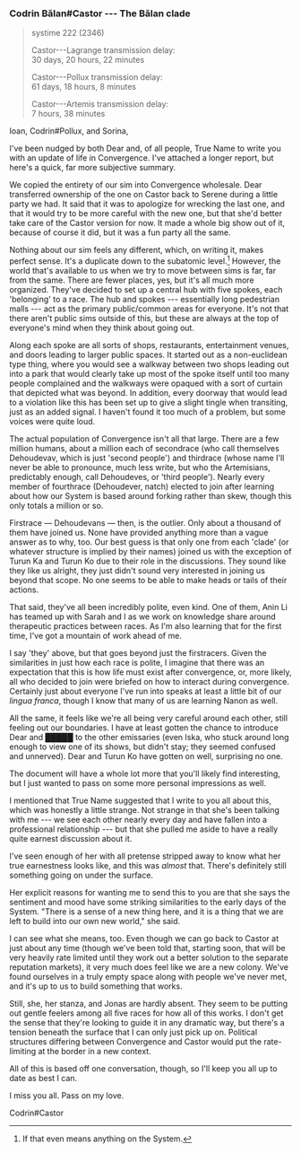 ### Codrin Bălan#Castor --- The Bălan clade

> systime 222 (2346)  
>
> Castor---Lagrange transmission delay:  
> 30 days, 20 hours, 22 minutes
>
> Castor---Pollux transmission delay:  
> 61 days, 18 hours, 8 minutes
>
> Castor---Artemis transmission delay:  
> 7 hours, 38 minutes


Ioan, Codrin#Pollux, and Sorina,

I've been nudged by both Dear and, of all people, True Name to write you with an update of life in Convergence. I've attached a longer report, but here's a quick, far more subjective summary.

We copied the entirety of our sim into Convergence wholesale. Dear transferred ownership of the one on Castor back to Serene during a little party we had. It said that it was to apologize for wrecking the last one, and that it would try to be more careful with the new one, but that she'd better take care of the Castor version for now. It made a whole big show out of it, because of course it did, but it was a fun party all the same.

Nothing about our sim feels any different, which, on writing it, makes perfect sense. It's a duplicate down to the subatomic level.[^meansanything] However, the world that's available to us when we try to move between sims is far, far from the same. There are fewer places, yes, but it's all much more organized. They've decided to set up a central hub with five spokes, each 'belonging' to a race. The hub and spokes --- essentially long pedestrian malls --- act as the primary public/common areas for everyone. It's not that there aren't public sims outside of this, but these are always at the top of everyone's mind when they think about going out.

Along each spoke are all sorts of shops, restaurants, entertainment venues, and doors leading to larger public spaces. It started out as a non-euclidean type thing, where you would see a walkway between two shops leading out into a park that would clearly take up most of the spoke itself until too many people complained and the walkways were opaqued with a sort of curtain that depicted what was beyond. In addition, every doorway that would lead to a violation like this has been set up to give a slight tingle when transiting, just as an added signal. I haven't found it too much of a problem, but some voices were quite loud.

The actual population of Convergence isn't all that large. There are a few million humans, about a million each of secondrace (who call themselves Dehoudevav, which is just 'second people') and thirdrace (whose name I'll never be able to pronounce, much less write, but who the Artemisians, predictably enough, call Dehoudeves, or 'third people'). Nearly every member of fourthrace (Dehoudever, natch) elected to join after learning about how our System is based around forking rather than skew, though this only totals a million or so.

Firstrace — Dehoudevans — then, is the outlier. Only about a thousand of them have joined us. None have provided anything more than a vague answer as to why, too. Our best guess is that only one from each 'clade' (or whatever structure is implied by their names) joined us with the exception of Turun Ka and Turun Ko due to their role in the discussions. They sound like they like us alright, they just didn't sound very interested in joining us beyond that scope. No one seems to be able to make heads or tails of their actions.

That said, they've all been incredibly polite, even kind. One of them, Anin Li has teamed up with Sarah and I as we work on knowledge share around therapeutic practices between races. As I'm also learning that for the first time, I've got a mountain of work ahead of me.

I say 'they' above, but that goes beyond just the firstracers. Given the similarities in just how each race is polite, I imagine that there was an expectation that this is how life must exist after convergence, or, more likely, all who decided to join were briefed on how to interact during convergence. Certainly just about everyone I've run into speaks at least a little bit of our *lingua franca*, though I know that many of us are learning Nanon as well.

All the same, it feels like we're all being very careful around each other, still feeling out our boundaries. I have at least gotten the chance to introduce Dear and █████ to the other emissaries (even Iska, who stuck around long enough to view one of its shows, but didn't stay; they seemed confused and unnerved). Dear and Turun Ko have gotten on well, surprising no one.

The document will have a whole lot more that you'll likely find interesting, but I just wanted to pass on some more personal impressions as well.

I mentioned that True Name suggested that I write to you all about this, which was honestly a little strange. Not strange in that she's been talking with me --- we see each other nearly every day and have fallen into a professional relationship --- but that she pulled me aside to have a really quite earnest discussion about it.

I've seen enough of her with all pretense stripped away to know what her true earnestness looks like, and this was *almost* that. There's definitely still something going on under the surface.

Her explicit reasons for wanting me to send this to you are that she says the sentiment and mood have some striking similarities to the early days of the System. "There is a sense of a new thing here, and it is a thing that we are left to build into our own new world," she said.

I can see what she means, too. Even though we can go back to Castor at just about any time (though we've been told that, starting soon, that will be very heavily rate limited until they work out a better solution to the separate reputation markets), it very much does feel like we are a new colony. We've found ourselves in a truly empty space along with people we've never met, and it's up to us to build something that works.

Still, she, her stanza, and Jonas are hardly absent. They seem to be putting out gentle feelers among all five races for how all of this works. I don't get the sense that they're looking to guide it in any dramatic way, but there's a tension beneath the surface that I can only just pick up on. Political structures differing between Convergence and Castor would put the rate-limiting at the border in a new context.

All of this is based off one conversation, though, so I'll keep you all up to date as best I can.

I miss you all. Pass on my love.

Codrin#Castor

[^meansanything]: If that even means anything on the System.
